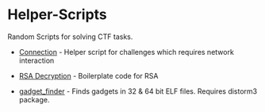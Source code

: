 # Helper-Scripts
Random Scripts for solving CTF tasks.

* [Connection](https://github.com/DaBaddest/Helper-Scripts/blob/master/connection.py) - Helper script for challenges which requires network interaction

* [RSA Decryption](https://github.com/DaBaddest/Helper-Scripts/blob/master/RSA%20Decryption.py) - Boilerplate code for RSA

* [gadget_finder](https://github.com/DaBaddest/Helper-Scripts/blob/master/gadget_finder.py) - Finds gadgets in 32 & 64 bit ELF files. Requires distorm3 package.
